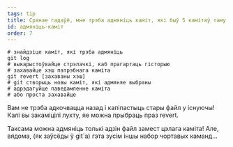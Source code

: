 ```yaml
---
tags: tip
title: Срaнае гадаўё, мне трэба адмяніць каміт, які быў 5 камітаў таму!
id: адмяніць-камiт
order: 7
---
```


```git
# знайдзіце каміт, які трэба адмяніць
git log
# выкарыстоўвайце стрэлачкі, каб прагартаць гісторыю
# захавайце хэш патрэбнага каміта
git revert [захаваны хэш]
# git створыць новы каміт, які адмяняе выбраны
# адрэдагуйце паведамленне каміта
# або проста захавайце
```

Вам не трэба адкочвацца назад і капіпастыць стары файл у існуючы! Калі вы закаміцілі лухту, яе можна прыбраць праз revert.

Таксама можна адмяніць толькі адзін файл замест цэлага каміта! Але, вядома, (як заўсёды ў git`а) гэта зусім іншы набор чортавых каманд...